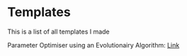 # Templates
This is a list of all templates I made

Parameter Optimiser using an Evolutionairy Algorithm: [Link](https://github.com/SJWRD/Parameter_Optimiser-EA)
